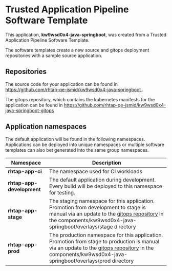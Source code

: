 # Trusted Application Pipeline Software Template

This application, **kw9wsd0x4-java-springboot**, was created from a Trusted Application Pipeline Software Template.

The software templates create a new source and gitops deployment repositories with a sample source application. 

## Repositories

The source code for your application can be found in [https://github.com/rhtap-qe-jsmid/kw9wsd0x4-java-springboot ](https://github.com/rhtap-qe-jsmid/kw9wsd0x4-java-springboot ).
 
The gitops repository, which contains the kubernetes manifests for the application can be found in 
[https://github.com/rhtap-qe-jsmid/kw9wsd0x4-java-springboot-gitops ](https://github.com/rhtap-qe-jsmid/kw9wsd0x4-java-springboot-gitops ) 

## Application namespaces 

The default application will be found in the following namespaces. Applications can be deployed into unique namespaces or multiple software templates can also bet generated into the same group namespaces.  

|  Namespace   |  Description   |  
| -------- | -------- |
| **rhtap-app-ci** | The namespace used for CI workloads |
| **rhtap-app-development** | The default application during development. Every build will be deployed to this namespace for testing. |
| **rhtap-app-stage** | The staging namespace for this application. Promotion from development to stage is manual via an update to the [gitops repository](https://github.com/rhtap-qe-jsmid/kw9wsd0x4-java-springboot-gitops ) in the components/kw9wsd0x4-java-springboot/overlays/stage directory |
| **rhtap-app-prod** | The production namespace for this application. Promotion from stage to production is manual via an update to the [gitops repository](https://github.com/rhtap-qe-jsmid/kw9wsd0x4-java-springboot-gitops ) in the components/kw9wsd0x4-java-springboot/overlays/prod directory |